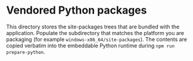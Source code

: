 # Vendored Python packages

This directory stores the site-packages trees that are bundled with the
application. Populate the subdirectory that matches the platform you are
packaging (for example `windows-x86_64/site-packages`). The contents are copied
verbatim into the embeddable Python runtime during `npm run prepare-python`.
